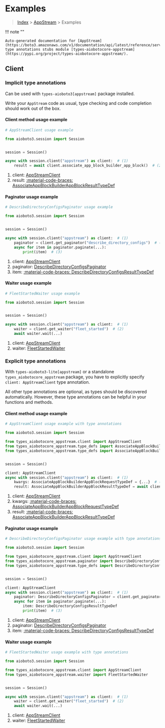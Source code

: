 # Examples

> [Index](../README.md) > [AppStream](./README.md) > Examples

!!! note ""

    Auto-generated documentation for [AppStream](https://boto3.amazonaws.com/v1/documentation/api/latest/reference/services/appstream.html#appstream)
    type annotations stubs module [types-aiobotocore-appstream](https://pypi.org/project/types-aiobotocore-appstream/).

## Client

### Implicit type annotations

Can be used with `types-aioboto3[appstream]` package installed.

Write your `AppStream` code as usual,
type checking and code completion should work out of the box.



#### Client method usage example

```python
# AppStreamClient usage example

from aioboto3.session import Session


session = Session()

async with session.client("appstream") as client:  # (1)
    result = await client.associate_app_block_builder_app_block()  # (2)
```

1. client: [AppStreamClient](./client.md)
2. result: [:material-code-braces: AssociateAppBlockBuilderAppBlockResultTypeDef](./type_defs.md#associateappblockbuilderappblockresulttypedef)



#### Paginator usage example

```python
# DescribeDirectoryConfigsPaginator usage example

from aioboto3.session import Session


session = Session()

async with session.client("appstream") as client:  # (1)
    paginator = client.get_paginator("describe_directory_configs")  # (2)
    async for item in paginator.paginate(...):
        print(item)  # (3)
```

1. client: [AppStreamClient](./client.md)
2. paginator: [DescribeDirectoryConfigsPaginator](./paginators.md#describedirectoryconfigspaginator)
3. item: [:material-code-braces: DescribeDirectoryConfigsResultTypeDef](./type_defs.md#describedirectoryconfigsresulttypedef)



#### Waiter usage example

```python
# FleetStartedWaiter usage example

from aioboto3.session import Session


session = Session()

async with session.client("appstream") as client:  # (1)
    waiter = client.get_waiter("fleet_started")  # (2)
    await waiter.wait(...)
```

1. client: [AppStreamClient](./client.md)
2. waiter: [FleetStartedWaiter](./waiters.md#fleetstartedwaiter)


### Explicit type annotations

With `types-aioboto3-lite[appstream]`
or a standalone `types_aiobotocore_appstream` package, you have to explicitly specify
`client: AppStreamClient` type annotation.

All other type annotations are optional, as types should be discovered automatically.
However, these type annotations can be helpful in your functions and methods.


#### Client method usage example

```python
# AppStreamClient usage example with type annotations

from aioboto3.session import Session

from types_aiobotocore_appstream.client import AppStreamClient
from types_aiobotocore_appstream.type_defs import AssociateAppBlockBuilderAppBlockResultTypeDef
from types_aiobotocore_appstream.type_defs import AssociateAppBlockBuilderAppBlockRequestTypeDef


session = Session()

client: AppStreamClient
async with session.client("appstream") as client:  # (1)
    kwargs: AssociateAppBlockBuilderAppBlockRequestTypeDef = {...}  # (2)
    result: AssociateAppBlockBuilderAppBlockResultTypeDef = await client.associate_app_block_builder_app_block(**kwargs)  # (3)
```

1. client: [AppStreamClient](./client.md)
2. kwargs: [:material-code-braces: AssociateAppBlockBuilderAppBlockRequestTypeDef](./type_defs.md#associateappblockbuilderappblockrequesttypedef)
3. result: [:material-code-braces: AssociateAppBlockBuilderAppBlockResultTypeDef](./type_defs.md#associateappblockbuilderappblockresulttypedef)



#### Paginator usage example

```python
# DescribeDirectoryConfigsPaginator usage example with type annotations

from aioboto3.session import Session

from types_aiobotocore_appstream.client import AppStreamClient
from types_aiobotocore_appstream.paginator import DescribeDirectoryConfigsPaginator
from types_aiobotocore_appstream.type_defs import DescribeDirectoryConfigsResultTypeDef


session = Session()

client: AppStreamClient
async with session.client("appstream") as client:  # (1)
    paginator: DescribeDirectoryConfigsPaginator = client.get_paginator("describe_directory_configs")  # (2)
    async for item in paginator.paginate(...):
        item: DescribeDirectoryConfigsResultTypeDef
        print(item)  # (3)
```

1. client: [AppStreamClient](./client.md)
2. paginator: [DescribeDirectoryConfigsPaginator](./paginators.md#describedirectoryconfigspaginator)
3. item: [:material-code-braces: DescribeDirectoryConfigsResultTypeDef](./type_defs.md#describedirectoryconfigsresulttypedef)



#### Waiter usage example

```python
# FleetStartedWaiter usage example with type annotations

from aioboto3.session import Session

from types_aiobotocore_appstream.client import AppStreamClient
from types_aiobotocore_appstream.waiter import FleetStartedWaiter


session = Session()

async with session.client("appstream") as client:  # (1)
    waiter = client.get_waiter("fleet_started")  # (2)
    await waiter.wait(...)
```

1. client: [AppStreamClient](./client.md)
2. waiter: [FleetStartedWaiter](./waiters.md#fleetstartedwaiter)



